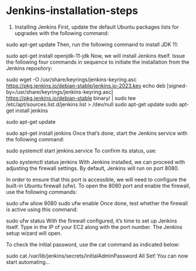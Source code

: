 # Jenkins-installation-steps

1. Installing Jenkins
First, update the default Ubuntu packages lists for upgrades with the following command:

sudo apt-get update
Then, run the following command to install JDK 11:

sudo apt-get install openjdk-11-jdk
Now, we will install Jenkins itself. Issue the following four commands in sequence to initiate the installation from the Jenkins repository:

sudo wget -O /usr/share/keyrings/jenkins-keyring.asc \
  https://pkg.jenkins.io/debian-stable/jenkins.io-2023.key
echo deb [signed-by=/usr/share/keyrings/jenkins-keyring.asc] \
  https://pkg.jenkins.io/debian-stable binary/ | sudo tee \
  /etc/apt/sources.list.d/jenkins.list > /dev/null
sudo apt-get update
sudo apt-get install jenkins

sudo apt-get update

sudo apt-get install jenkins
Once that’s done, start the Jenkins service with the following command:

sudo systemctl start jenkins.service
To confirm its status, use:

sudo systemctl status jenkins
With Jenkins installed, we can proceed with adjusting the firewall settings. By default, Jenkins will run on port 8080.

In order to ensure that this port is accessible, we will need to configure the built-in Ubuntu firewall (ufw). To open the 8080 port and enable the firewall, use the following commands:

sudo ufw allow 8080
sudo ufw enable
Once done, test whether the firewall is active using this command:

sudo ufw status
With the firewall configured, it’s time to set up Jenkins itself. Type in the IP of your EC2 along with the port number. The Jenkins setup wizard will open.

To check the initial password, use the cat command as indicated below:

sudo cat /var/lib/jenkins/secrets/initialAdminPassword
All Set! You can now start automating...
